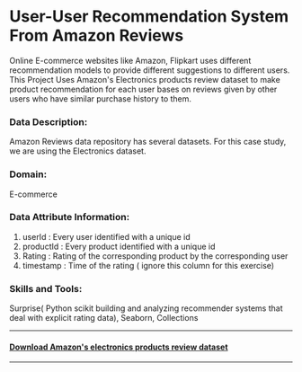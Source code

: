 # User-User Recommendation System From Amazon Reviews

Online E-commerce websites like Amazon, Flipkart uses different recommendation models to provide different suggestions to different users.
This Project Uses Amazon's Electronics products review dataset to make product recommendation for each user bases on reviews given by other
users who have similar purchase history to them.

### Data Description:
Amazon Reviews data repository has several datasets. For this case study, we are using the Electronics dataset.

### Domain:
E-commerce

### Data Attribute Information:
1. userId : Every user identified with a unique id
2. productId : Every product identified with a unique id
3. Rating : Rating of the corresponding product by the corresponding user
4. timestamp : Time of the rating ( ignore this column for this exercise)

### Skills and Tools:

Surprise( Python scikit building and analyzing recommender systems that deal with explicit rating data), Seaborn, Collections 

----

#### <a href="https://drive.google.com/file/d/1ClBptsK3V5KgKXtK2GSRzFNAW7GnTPDW/view">Download Amazon's electronics products review dataset</a>

----
